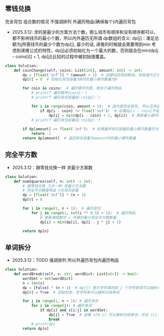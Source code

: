 ## 零钱兑换
完全背包 组合数的情况 不强调排列 外遍历物品(确保每个)内遍历背包
- 2025.3.12: 求的是最少的方案方法个数，那么钱币有顺序和没有顺序都可以，都不影响钱币的最小个数，所以内外遍历无所谓
dp数组的含义: dp[j]：凑足总额为j所需钱币的最少个数为dp[j], 最少的话, 递推的时候就会需要用到min
考虑到递推公式的特性，dp[j]必须初始化为一个最大的数，否则就会在min(dp[j - coins[i]] + 1, dp[j])比较的过程中被初始值覆盖。
```python
class Solution:
    def coinChange(self, coins: List[int], amount: int) -> int:
        dp = [float('inf')] * (amount + 1)  # 创建动态规划数组，初始值为正无穷大
        dp[0] = 0  # 初始化背包容量为0时的最小硬币数量为0

        for coin in coins:  # 遍历硬币列表，相当于遍历物品
            # print(f'遍历硬币{coin}:')
            # print(f'遍历背包容量前:\n{dp}:')

            for i in range(coin, amount + 1):  # 因为是完全背包, 所以正序遍历背包容量
                if dp[i - coin] != float('inf'):  # 如果dp[i - coin]不是初始值，则进行状态转移
                    dp[i] = min(dp[i - coin] + 1, dp[i])  # 更新最小硬币数量
            # print(f'遍历背包容量后:\n{dp}:')
            
        if dp[amount] == float('inf'):  # 如果最终背包容量的最小硬币数量仍为正无穷大，表示无解
            return -1
        return dp[amount]  # 返回背包容量为amount时的最小硬币数量

```

## 完全平方数
- 2025.3.12：跟零钱兑换一样 求最少方案数
```python
class Solution:
    def numSquares(self, n: int) -> int:
        # 跟零钱兑换 几乎一样 求最少方法数
        # 完全平方数是物品 n为背包容量
        dp = [float('inf')] * (n + 1)
        dp[0] = 0

        for i in range(1, n + 1):  # 遍历背包
            for j in range(1, int(i ** 0.5) + 1):  # 遍历物品
                # 更新凑成数字 i 所需的最少完全平方数数量
                dp[i] = min(dp[i], dp[i - j * j] + 1)

        return dp[n]
```

## 单词拆分
- 2025.3.12：TODO 
强调排列 所以外遍历背包内遍历物品
```python
class Solution:
    def wordBreak(self, s: str, wordDict: List[str]) -> bool:
        wordSet = set(wordDict)
        n = len(s)
        dp = [False] * (n + 1)  # dp[j] 表示字符串的前 j 个字符是否可以被拆分成单词
        dp[0] = True  # 初始状态，空字符串可以被拆分成单词

        for j in range(1, n + 1): # 遍历背包
            for i in range(j): # 遍历单词
                if dp[i] and s[i:j] in wordSet:
                    dp[j] = True  # 如果 s[0:i] 可以被拆分成单词，并且 s[i:j] 在单词集合中存在，则 s[0:j] 可以被拆分成单词
                    break
            # print(dp)
        return dp[n]

```
